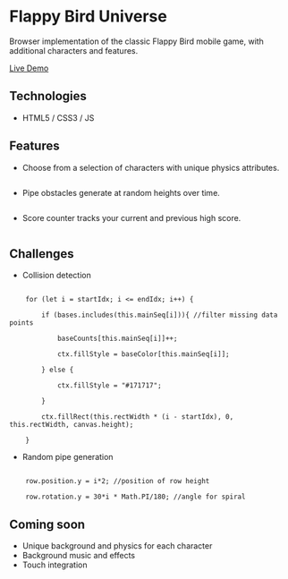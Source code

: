 # Flappy Bird Universe
Browser implementation of the classic Flappy Bird mobile game, with additional characters and features.

[Live Demo](https://arctive.github.io/Flappy-Bird-Universe/)

## Technologies
* HTML5 / CSS3 / JS

## Features
* Choose from a selection of characters with unique physics attributes.
<p align="center">
  <img max-width="600px" height="auto" src="">
</p>

* Pipe obstacles generate at random heights over time.
<p align="center">
  <img max-width="600px" height="auto" src="">
</p>

* Score counter tracks your current and previous high score.
<p align="center">
  <img max-width="600px" height="auto" src="">
</p>


## Challenges

* Collision detection

```

    for (let i = startIdx; i <= endIdx; i++) {

        if (bases.includes(this.mainSeq[i])){ //filter missing data points

            baseCounts[this.mainSeq[i]]++;

            ctx.fillStyle = baseColor[this.mainSeq[i]];

        } else {

            ctx.fillStyle = "#171717";

        }

        ctx.fillRect(this.rectWidth * (i - startIdx), 0, this.rectWidth, canvas.height);

    }

```

* Random pipe generation

```

    row.position.y = i*2; //position of row height

    row.rotation.y = 30*i * Math.PI/180; //angle for spiral

```

## Coming soon

- Unique background and physics for each character
- Background music and effects
- Touch integration
